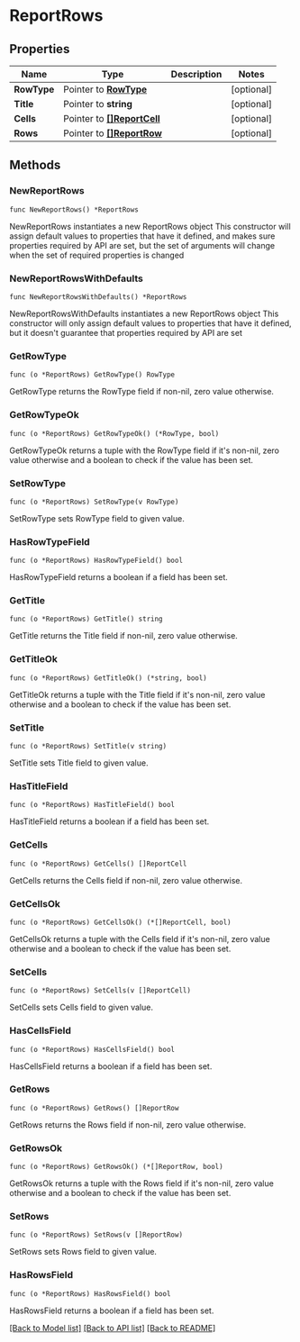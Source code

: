 # ReportRows

## Properties

Name | Type | Description | Notes
------------ | ------------- | ------------- | -------------
**RowType** | Pointer to [**RowType**](RowType.md) |  | [optional] 
**Title** | Pointer to **string** |  | [optional] 
**Cells** | Pointer to [**[]ReportCell**](ReportCell.md) |  | [optional] 
**Rows** | Pointer to [**[]ReportRow**](ReportRow.md) |  | [optional] 

## Methods

### NewReportRows

`func NewReportRows() *ReportRows`

NewReportRows instantiates a new ReportRows object
This constructor will assign default values to properties that have it defined,
and makes sure properties required by API are set, but the set of arguments
will change when the set of required properties is changed

### NewReportRowsWithDefaults

`func NewReportRowsWithDefaults() *ReportRows`

NewReportRowsWithDefaults instantiates a new ReportRows object
This constructor will only assign default values to properties that have it defined,
but it doesn't guarantee that properties required by API are set

### GetRowType

`func (o *ReportRows) GetRowType() RowType`

GetRowType returns the RowType field if non-nil, zero value otherwise.

### GetRowTypeOk

`func (o *ReportRows) GetRowTypeOk() (*RowType, bool)`

GetRowTypeOk returns a tuple with the RowType field if it's non-nil, zero value otherwise
and a boolean to check if the value has been set.

### SetRowType

`func (o *ReportRows) SetRowType(v RowType)`

SetRowType sets RowType field to given value.

### HasRowTypeField

`func (o *ReportRows) HasRowTypeField() bool`

HasRowTypeField returns a boolean if a field has been set.

### GetTitle

`func (o *ReportRows) GetTitle() string`

GetTitle returns the Title field if non-nil, zero value otherwise.

### GetTitleOk

`func (o *ReportRows) GetTitleOk() (*string, bool)`

GetTitleOk returns a tuple with the Title field if it's non-nil, zero value otherwise
and a boolean to check if the value has been set.

### SetTitle

`func (o *ReportRows) SetTitle(v string)`

SetTitle sets Title field to given value.

### HasTitleField

`func (o *ReportRows) HasTitleField() bool`

HasTitleField returns a boolean if a field has been set.

### GetCells

`func (o *ReportRows) GetCells() []ReportCell`

GetCells returns the Cells field if non-nil, zero value otherwise.

### GetCellsOk

`func (o *ReportRows) GetCellsOk() (*[]ReportCell, bool)`

GetCellsOk returns a tuple with the Cells field if it's non-nil, zero value otherwise
and a boolean to check if the value has been set.

### SetCells

`func (o *ReportRows) SetCells(v []ReportCell)`

SetCells sets Cells field to given value.

### HasCellsField

`func (o *ReportRows) HasCellsField() bool`

HasCellsField returns a boolean if a field has been set.

### GetRows

`func (o *ReportRows) GetRows() []ReportRow`

GetRows returns the Rows field if non-nil, zero value otherwise.

### GetRowsOk

`func (o *ReportRows) GetRowsOk() (*[]ReportRow, bool)`

GetRowsOk returns a tuple with the Rows field if it's non-nil, zero value otherwise
and a boolean to check if the value has been set.

### SetRows

`func (o *ReportRows) SetRows(v []ReportRow)`

SetRows sets Rows field to given value.

### HasRowsField

`func (o *ReportRows) HasRowsField() bool`

HasRowsField returns a boolean if a field has been set.


[[Back to Model list]](../README.md#documentation-for-models) [[Back to API list]](../README.md#documentation-for-api-endpoints) [[Back to README]](../README.md)


